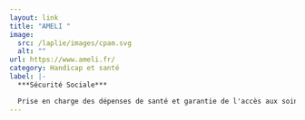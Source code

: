 ```yaml
---
layout: link
title: "AMELI "
image:
  src: /laplie/images/cpam.svg
  alt: ""
url: https://www.ameli.fr/
category: Handicap et santé
label: |-
  ***Sécurité Sociale***

  Prise en charge des dépenses de santé et garantie de l'accès aux soins
---
```

